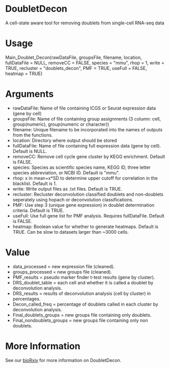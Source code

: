 # DoubletDecon #

A cell-state aware tool for removing doublets from single-cell RNA-seq data


# Usage #

Main_Doublet_Decon(rawDataFile, groupsFile, filename, location,
  fullDataFile = NULL, removeCC = FALSE, species = "mmu", rhop = 1,
  write = TRUE, recluster = "doublets_decon", PMF = TRUE,
  useFull = FALSE, heatmap = TRUE)

# Arguments #

* rawDataFile: Name of file containing ICGS or Seurat expression data (gene by cell)
* groupsFile: Name of file containing group assignments (3 column: cell, group(numeric), group(numeric or character))
* filename: Unique filename to be incorporated into the names of outputs from the functions.
* location: Directory where output should be stored
* fullDataFile: Name of file containing full expression data (gene by cell). Default is NULL.
* removeCC: Remove cell cycle gene cluster by KEGG enrichment. Default is FALSE.
* species: Species as scientific species name, KEGG ID, three letter species abbreviation, or NCBI ID. Default is "mmu".
* rhop: x in mean+x*SD to determine upper cutoff for correlation in the blacklist. Default is 1.
* write: Write output files as .txt files. Default is TRUE.
* recluster: Recluster deconvolution classified doublets and non-doublets seperately using hopach or deconvolution classifications.
* PMF: Use step 3 (unique gene expression) in doublet determination criteria. Default is TRUE.
* useFull: Use full gene list for PMF analysis. Requires fullDataFile. Default is FALSE.
* heatmap: Boolean value for whether to generate heatmaps. Default is TRUE. Can be slow to datasets larger than ~3000 cells.

# Value #

* data_processed = new expression file (cleaned).
* groups_processed = new groups file (cleaned).
* PMF_results = pseudo marker finder t-test results (gene by cluster).
* DRS_doublet_table = each cell and whether it is called a doublet by deconvolution analysis.
* DRS_results = results of deconvolution analysis (cell by cluster) in percentages.
* Decon_called_freq = percentage of doublets called in each cluster by deconvolution analysis.
* Final_doublets_groups = new groups file containing only doublets.
* Final_nondoublets_groups = new groups file containing only non doublets.

# More Information #

See our [bioRxiv](https://www.biorxiv.org/content/early/2018/07/08/364810) for more information on DoubletDecon.
